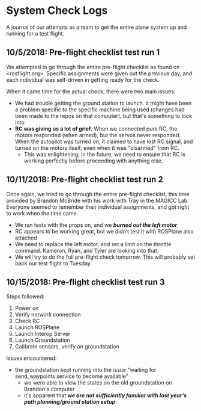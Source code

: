 # System Check Logs

A journal of our attempts as a team to get the entire plane system up and running for a test flight.

## 10/5/2018: Pre-flight checklist test run 1

We attempted to go through the entire pre-flight checklist as found on <rosflight.org>. Specific assignments were given out the previous day, and each individual was self-driven in getting ready for the check.

When it came time for the actual check, there were two main issues:

- We had trouble getting the ground station to launch. It might have been a problem specific to the specific machine being used (changes had been made to the repos on that computer), but that's something to look into
- **RC was giving us a lot of grief**. When we connected pure RC, the motors responded (when armed), but the servos never responded. When the autopilot was turned on, it claimed to have lost RC signal, and turned on the motors itself, even when it was "disarmed" from RC.
    - This was enlightening; in the future, we need to ensure that RC is working perfectly before proceeding with anything else.

## 10/11/2018: Pre-flight checklist test run 2

Once again, we tried to go through the entire pre-flight checklist, this time provided by Brandon McBride with his work with Tray in the MAGICC Lab. Everyone seemed to remember their individual assignments, and got right to work when the time came.

- We ran tests with the props on, and we ***burned out the left motor***.
- RC appears to be working great, but we didn’t test it with ROSPlane also attached
- We need to replace the left motor, and set a limit on the throttle command. Kameron, Ryan, and Tyler are looking into that.
- We will try to do the full pre-flight check tomorrow. This will probably set back our test flight to Tuesday.

## 10/15/2018: Pre-flight checklist test run 3

Steps followed:

1. Power on
2. Verify network connection
3. Check RC
4. Launch ROSPlane
5. Launch Interop Server
6. Launch Groundstation
7. Calibrate sensors, verify on groundstation

Issues encountered:
- the groundstation kept running into the issue "waiting for send_waypoints service to become available"
    - we were able to view the states on the old groundstation on Brandon's computer
    - it's apparent that ***we are not sufficiently familiar with last year's path planning/ground station setup***